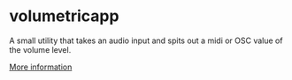 # volumetricapp
A small utility that takes an audio input and spits out a midi or OSC value of the volume level.

<a href="http://udart.dk/portfolio/volumetric/" target="_blank">More information</a>